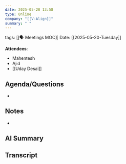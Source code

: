 ```yaml
---
date: 2025-05-20 13:58
type: Online
company: "[[V-Align]]"
summary: " "
---
```

tags: [[🗣️ Meetings MOC]]
Date: [[2025-05-20-Tuesday]]

**Attendees**: 
- Mahentesh
- Ajid
- [[Uday Desai]]

## Agenda/Questions
- 

## Notes
- 

## AI Summary


## Transcript

